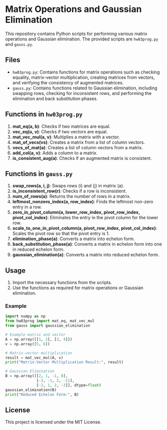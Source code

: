 # Matrix Operations and Gaussian Elimination

This repository contains Python scripts for performing various matrix operations and Gaussian elimination. The provided scripts are `hw03prog.py` and `gauss.py`.

## Files

- `hw03prog.py`: Contains functions for matrix operations such as checking equality, matrix-vector multiplication, creating matrices from vectors, and verifying the consistency of augmented matrices.
- `gauss.py`: Contains functions related to Gaussian elimination, including swapping rows, checking for inconsistent rows, and performing the elimination and back substitution phases.

## Functions in `hw03prog.py`

1. **mat_eq(a, b)**: Checks if two matrices are equal.
2. **vec_eq(u, v)**: Checks if two vectors are equal.
3. **mat_vec_mul(a, v)**: Multiplies a matrix with a vector.
4. **mat_of_vecs(vs)**: Creates a matrix from a list of column vectors.
5. **vecs_of_mat(a)**: Creates a list of column vectors from a matrix.
6. **add_col(a, v)**: Adds a column to a matrix.
7. **is_consistent_aug(a)**: Checks if an augmented matrix is consistent.

## Functions in `gauss.py`

1. **swap_rows(a, i, j)**: Swaps rows \(i\) and \(j\) in matrix \(a\).
2. **is_inconsistent_row(r)**: Checks if a row is inconsistent.
3. **num_of_rows(a)**: Returns the number of rows in a matrix.
4. **leftmost_nonzero_index(a, row_index)**: Finds the leftmost non-zero entry in a row.
5. **zero_in_pivot_column(a, lower_row_index, pivot_row_index, pivot_col_index)**: Eliminates the entry in the pivot column for the lower row.
6. **scale_to_one_in_pivot_column(a, pivot_row_index, pivot_col_index)**: Scales the pivot row so that the pivot entry is 1.
7. **elimination_phase(a)**: Converts a matrix into echelon form.
8. **back_substitution_phase(a)**: Converts a matrix in echelon form into one in reduced echelon form.
9. **gaussian_elimination(a)**: Converts a matrix into reduced echelon form.

## Usage

1. Import the necessary functions from the scripts.
2. Use the functions as required for matrix operations or Gaussian elimination.

### Example

```python
import numpy as np
from hw03prog import mat_eq, mat_vec_mul
from gauss import gaussian_elimination

# Example matrix and vector
A = np.array([[1, 2], [3, 4]])
v = np.array([5, 6])

# Matrix-vector multiplication
result = mat_vec_mul(A, v)
print("Matrix-Vector Multiplication Result:", result)

# Gaussian Elimination
B = np.array([[2, 1, -1, 8],
              [-3, -1, 2, -11],
              [-2, 1, 2, -3]], dtype=float)
gaussian_elimination(B)
print("Reduced Echelon Form:", B)
```

## License

This project is licensed under the MIT License.
```